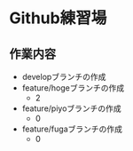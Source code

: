 # Github練習場

## 作業内容
- developブランチの作成
- feature/hogeブランチの作成
    - 2
- feature/piyoブランチの作成
    - 0
- feature/fugaブランチの作成
    - 0
